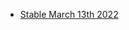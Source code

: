 - [Stable March 13th 2022](https://github.com/BGOOONZ-BLOG/BLOG2/commit/c3f30229ac3dcd19ff54798227ce065c216e0c11)